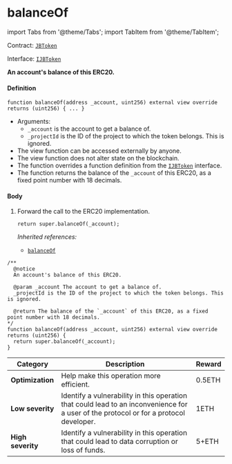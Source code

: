 # balanceOf

import Tabs from '@theme/Tabs';
import TabItem from '@theme/TabItem';

Contract: [`JBToken`](/api/contracts/jbtoken/README.md)​‌

Interface: [`IJBToken`](/api/interfaces/ijbtoken.md)

<Tabs>
<TabItem value="Step by step" label="Step by step">

**An account's balance of this ERC20.**

#### Definition

```
function balanceOf(address _account, uint256) external view override returns (uint256) { ... }
```

* Arguments:
  * `_account` is the account to get a balance of.
  * `_projectId` is the ID of the project to which the token belongs. This is ignored.
* The view function can be accessed externally by anyone.
* The view function does not alter state on the blockchain.
* The function overrides a function definition from the [`IJBToken`](/api/interfaces/ijbtoken.md) interface.
* The function returns the balance of the `_account` of this ERC20, as a fixed point number with 18 decimals.

#### Body

1.  Forward the call to the ERC20 implementation.

    ```
    return super.balanceOf(_account);
    ```

    _Inherited references:_

    * [`balanceOf`](https://docs.openzeppelin.com/contracts/4.x/api/token/erc20#IERC20-balanceOf-address-)

</TabItem>

<TabItem value="Code" label="Code">

```
/** 
  @notice
  An account's balance of this ERC20.

  @param _account The account to get a balance of.
  _projectId is the ID of the project to which the token belongs. This is ignored.

  @return The balance of the `_account` of this ERC20, as a fixed point number with 18 decimals.
*/
function balanceOf(address _account, uint256) external view override returns (uint256) {
  return super.balanceOf(_account);
}
```

</TabItem>

<TabItem value="Bug bounty" label="Bug bounty">

| Category          | Description                                                                                                                            | Reward |
| ----------------- | -------------------------------------------------------------------------------------------------------------------------------------- | ------ |
| **Optimization**  | Help make this operation more efficient.                                                                                               | 0.5ETH |
| **Low severity**  | Identify a vulnerability in this operation that could lead to an inconvenience for a user of the protocol or for a protocol developer. | 1ETH   |
| **High severity** | Identify a vulnerability in this operation that could lead to data corruption or loss of funds.                                        | 5+ETH  |

</TabItem>
</Tabs>
